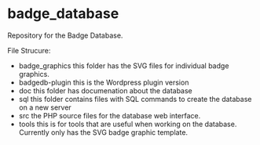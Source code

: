 # badge_database
Repository for the Badge Database.

File Strucure:
* badge_graphics     this folder has the SVG files for individual badge graphics.
* badgedb-plugin	 this is the Wordpress plugin version
* doc                this folder has documenation about the database
* sql                this folder contains files with SQL commands to create the database on a new server
* src                the PHP source files for the database web interface.
* tools              this is for tools that are useful when working on the database.  Currently only has the SVG badge graphic template.
